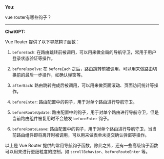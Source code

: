 **You:**

vue router有哪些钩子？

* * *

**ChatGPT:**

Vue Router 提供了以下导航钩子函数：

1.  `beforeEach`: 在路由跳转前被调用，可以用来做全局的导航守卫，常用于用户登录状态验证等操作。
    
2.  `beforeResolve`: 在 `beforeEach` 之后，路由跳转前被调用，可以用来做路由切换前的最后一步操作，如确认弹窗等。
    
3.  `afterEach`: 路由跳转完成后被调用，可以用来做页面滚动、页面访问统计等操作。
    
4.  `beforeEnter`: 路由配置中的钩子，用于对单个路由进行导航守卫。
    
5.  `beforeRouteUpdate`: 路由配置中的钩子，用于对单个路由进行导航守卫，但是当前路由组件被复用时不会触发 `beforeEnter` 钩子。
    
6.  `beforeRouteLeave`: 路由配置中的钩子，用于对单个路由进行导航守卫，当当前路由组件即将离开时被调用，可以用来做表单未提交确认弹窗等操作。
    

以上是 Vue Router 提供的常用导航钩子函数。除此之外，还有一些高级钩子函数可以用来进行更细粒度的控制，如 `scrollBehavior`、`beforeRouteEnter` 等。
